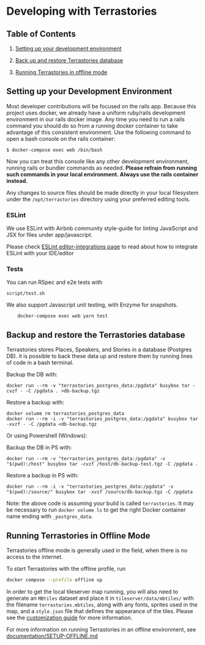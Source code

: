 # Developing with Terrastories

## Table of Contents

1. [Setting up your development environment](#setting-up-your-development-environment)

2. [Back up and restore Terrastories database](#backup-and-restore-the-Terrastories-database)

3. [Running Terrastories in offline mode](#running-terrastories-in-offline-mode)

## Setting up your Development Environment

Most developer contributions will be focused on the rails app. Because this project uses
docker, we already have a uniform ruby/rails development environment in our rails docker
image. Any time you need to run a rails command you should do so from a running docker
container to take advantage of this consistent environment. Use the following command to
open a bash console on the rails container:

```
$ docker-compose exec web /bin/bash
```

Now you can treat this console like any other development environment, running rails or
bundler commands as needed. **Please refrain from running such commands in your local
environment. Always use the rails container instead.**

Any changes to source files should be made directly in your local filesystem under the
`/opt/terrastories` directory using your preferred editing tools.

### ESLint

We use ESLint with Airbnb community style-guide for linting JavaScript and JSX for files under app/javascript.

Please check [ESLint editor-integrations page](https://eslint.org/docs/user-guide/integrations#editors) to read about how to integrate ESLint with your IDE/editor

### Tests

You can run RSpec and e2e tests with

```
script/test.sh
```

We also support Javascript unit testing, with Enzyme for snapshots. 

```
    docker-compose exec web yarn test 
```

## Backup and restore the Terrastories database

Terrastories stores Places, Speakers, and Stories in a database (Postgres DB). it is possible to back these data up and restore them by running lines of code in a bash terminal. 

Backup the DB with:

```
docker run --rm -v "terrastories_postgres_data:/pgdata" busybox tar -cvzf - -C /pgdata . >db-backup.tgz 
```

Restore a backup with:

```
docker volume rm terrastories_postgres_data
docker run --rm -i -v "terrastories_postgres_data:/pgdata" busybox tar -xvzf - -C /pgdata <db-backup.tgz
```

Or using Powershell (Windows):

Backup the DB in PS with:

```
docker run --rm -v "terrastories_postgres_data:/pgdata" -v "$(pwd):/host" busybox tar -cvzf /host/db-backup-test.tgz -C /pgdata .
```

Restore a backup in PS with:

```
docker run --rm -i -v "terrastories_postgres_data:/pgdata" -v "$(pwd):/source/" busybox tar -xvzf /source/db-backup.tgz -C /pgdata
```

Note: the above code is assuming your build is called `terrastories`. It may be necessary to run `docker volume ls` to get the right Docker container name ending with `_postgres_data`.

## Running Terrastories in Offline Mode

Terrastories offline mode is generally used in the field, when there is no access to the internet.

To start Terrastories with the offline profile, run 

```bash
docker compose --profile offline up
```

In order to get the local tileserver map running, you will also need to generate an `MBtiles` dataset and place it in `tileserver/data/mbtiles/` with the filename `terrastories.mbtiles`, along with any fonts, sprites used in the map, and a `style.json` file that defines the appearance of the tiles. Please see the [customization guide](documentation/CUSTOMIZATION.md) for more information.

For more information on running Terrastories in an offline environment, see [documentation/SETUP-OFFLINE.md](SETUP-OFFLINE.md)
